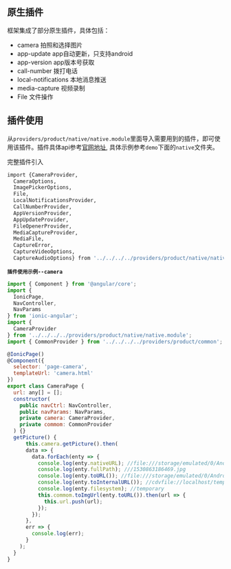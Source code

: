 ## 原生插件

框架集成了部分原生插件，具体包括：
* camera  拍照和选择图片
* app-update  app自动更新，只支持android
* app-version  app版本号获取
* call-number  拨打电话
* local-notifications 本地消息推送
* media-capture  视频录制
* File  文件操作

## 插件使用
从`providers/product/native/native.module`里面导入需要用到的插件，即可使用该插件。插件具体api参考[官网地址](https://ionicframework.com/docs/native/), 具体示例参考`demo`下面的`native`文件夹。

完整插件引入
```bash
import {CameraProvider,
  CameraOptions,
  ImagePickerOptions,
  File,
  LocalNotificationsProvider,
  CallNumberProvider,
  AppVersionProvider,
  AppUpdateProvider,
  FileOpenerProvider,
  MediaCaptureProvider,
  MediaFile, 
  CaptureError,
  CaptureVideoOptions,
  CaptureAudioOptions} from '../../../../providers/product/native/native.module';
```

**`插件使用示例--camera`**
```js
import { Component } from '@angular/core';
import {
  IonicPage,
  NavController,
  NavParams
} from 'ionic-angular';
import {
  CameraProvider
} from '../../../../providers/product/native/native.module';
import { CommonProvider } from '../../../../providers/product/common';

@IonicPage()
@Component({
  selector: 'page-camera',
  templateUrl: 'camera.html'
})
export class CameraPage {
  url: any[] = [];
  constructor(
    public navCtrl: NavController,
    public navParams: NavParams,
    private camera: CameraProvider,
    private commom: CommonProvider
  ) {}
  getPicture() {
      this.camera.getPicture().then(
      data => {
        data.forEach(enty => {
          console.log(enty.nativeURL); //file:///storage/emulated/0/Android/data/com.zeei.demo/cache/1530863186469.jpg
          console.log(enty.fullPath); ///1530863186469.jpg
          console.log(enty.toURL()); //file:///storage/emulated/0/Android/data/com.zeei.demo/cache/1530863186469.jpg
          console.log(enty.toInternalURL()); //cdvfile://localhost/temporary/1530863186469.jpg
          console.log(enty.filesystem); //temporary
          this.commom.toImgUrl(enty.toURL()).then(url => {
            this.url.push(url);
          });
        });
      },
      err => {
        console.log(err);
      }
    );
  }
}

```